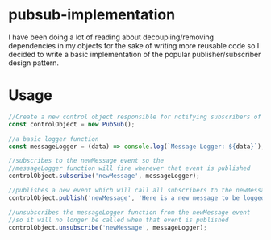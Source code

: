 # pubsub-implementation
I have been doing a lot of reading about decoupling/removing dependencies in my objects
for the sake of writing more reusable code so I decided to write a basic implementation of the popular publisher/subscriber design pattern.


<h1>Usage</h1>

```js
//Create a new control object responsible for notifying subscribers of events
const controlObject = new PubSub();

//a basic logger function
const messageLogger = (data) => console.log(`Message Logger: ${data}`);

//subscribes to the newMessage event so the 
//messageLogger function will fire whenever that event is published
controlObject.subscribe('newMessage', messageLogger);

//publishes a new event which will call all subscribers to the newMessage event
controlObject.publish('newMessage', 'Here is a new message to be logged!');

//unsubscribes the messageLogger function from the newMessage event 
//so it will no longer be called when that event is published
controlObject.unsubscribe('newMessage', messageLogger);

```
